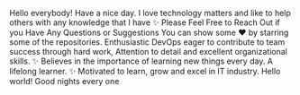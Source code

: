 Hello everybody!
Have a nice day. I love technology matters and like to help others with any knowledge that I have
✨ Please Feel Free to Reach Out if you Have Any Questions or Suggestions
You can show some ❤  by starring some of the repositories.
Enthusiastic DevOps eager to contribute to team success through hard work,
Attention to detail and excellent organizational skills.
✨ Believes in the importance of learning new things every day.
A lifelong learner.
✨ Motivated to learn, grow and excel in IT industry.
Hello world! Good nights every one
